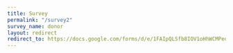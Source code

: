 ```yaml
---
title: Survey
permalink: "/survey2"
survey_name: donor
layout: redirect
redirect_to: https://docs.google.com/forms/d/e/1FAIpQLSfb8IOV1oHhWCMPedZFJ0cl35Q3haomR8xMNRt2QXCEuVPwtw/viewform?usp=sf_link
---
```


